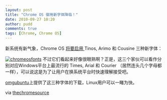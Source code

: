 ```yaml
---
layout: post
title: "Chrome OS 御用新字体降临！"
date: 2010-09-27 10:20
author: pudd
comments: true
tags: [Chrome, Chrome OS]
---
```



新系统有新气象，Chrome OS [ 将要启用 ](http://code.google.com/p/chromium-os/issues/detail?id=5287&can=1&q=Arimo&colspec=ID%20Stars%20Pri%20Area%20Type%20Status%20Summary%20Modified%20Owner%20Mstone)Tinos, Arimo 和 Cousine 三种新字体：

<a href="http://www.chromi.org/archives/7719/chromeosfonts" rel="attachment wp-att-7720">![](http://img.chromi.org/2010/09/chromeosfonts.png "chromeosfonts")</a>
不过它们看起来好像很眼熟啊？正是，这三个家伙可以看作分别对应Windows平台上最流行的 Times, Arial 和 Courier （居然连头几个字母都一样），可以说这是为了让用户在换系统平台时快速理解接受吧。

[omgubuntu](http://www.omgubuntu.co.uk/2010/09/download-and-use-the-new-chrome-os-fonts-in-ubuntu/)上提供了这三种字体的下载，Linux用户可以一睹为快。

via [thechromesource](http://www.thechromesource.com/chrome-os-looks-to-refresh-standard-fonts/)
